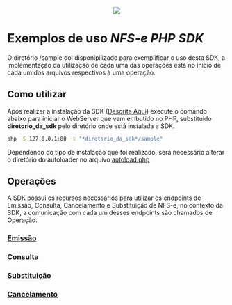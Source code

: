 
<p align="center">
  <img src="https://wmbr.s3.amazonaws.com/img/logo_webmaniabr_github.png">
</p>

# Exemplos de uso *NFS-e PHP SDK*
O diretório /sample doi disponipilizado para exemplificar o uso desta SDK, a implementação da utilização de cada uma das operações está no início de cada um dos arquivos respectivos à uma operação.

## Como utilizar

Após realizar a instalação da SDK ([Descrita Aqui](https://github.com/webmaniabrteam/nfse_php_sdk/blob/main/README.md)) execute o comando abaixo para iniciar o WebServer que vem embutido no PHP, substituido **diretorio_da_sdk** pelo diretório onde está instalada a SDK.

```bash
php -S 127.0.0.1:80 -t "*diretorio_da_sdk*/sample"
```

Dependendo do tipo de instalação que foi realizado, será necessário alterar o diretório do autoloader no arquivo [autoload.php](https://github.com/webmaniabrteam/nfse_php_sdk/blob/main/sample/autoload.php)

## Operações

A SDK possui os recursos necessários para utilizar os endpoints de Emissão, Consulta, Cancelamento e Substituição de NFS-e, no contexto da SDK, a comunicação com cada um desses endpoints são chamados de Operação.

### [Emissão](https://github.com/webmaniabrteam/nfse_php_sdk/blob/main/src/Api/Operations/Issue.php)
### [Consulta](https://github.com/webmaniabrteam/nfse_php_sdk/blob/main/src/Api/Operations/Consult.php)
### [Substituição](https://github.com/webmaniabrteam/nfse_php_sdk/blob/main/src/Api/Operations/Replace.php)
### [Cancelamento](https://github.com/webmaniabrteam/nfse_php_sdk/blob/main/src/Api/Operations/Cancelamento.php)